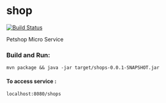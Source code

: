 # shop
[![Build Status](https://travis-ci.org/extra-time-projects/shops.svg?branch=master)](https://travis-ci.org/extra-time-projects/shops)

Petshop Micro Service


### Build and Run:
`mvn package && java -jar target/shops-0.0.1-SNAPSHOT.jar`

#### To access service :

`localhost:8080/shops`

